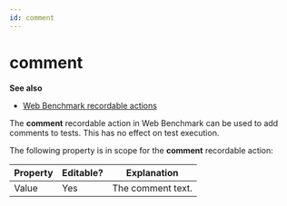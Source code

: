 ```yaml
---
id: comment
---
```


# comment

**See also**

- [Web Benchmark recordable actions](/docs/Web_and_app_UIs/Web_Benchmark_recordable_actions)

The **comment** recordable action in Web Benchmark can be used to add comments to tests. This has no effect on test execution.

The following property is in scope for the **comment** recordable action:

|**Property**|**Editable?**|**Explanation**|
|--------|--------|--------|
|Value   |Yes     |The comment text.|



 